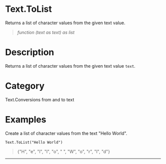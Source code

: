 ﻿# Text.ToList
Returns a list of character values from the given text value.
> _function (text as text) as list_
# Description 
Returns a list of character values from the given text value <code>text</code>.
# Category 
Text.Conversions from and to text
# Examples 
Create a list of character values from the text "Hello World".
```
Text.ToList("Hello World")
```
> {"H",
    "e",
    "l",
    "l",
    "o",
    " ",
    "W",
    "o",
    "r",
    "l",
    "d"}
***
